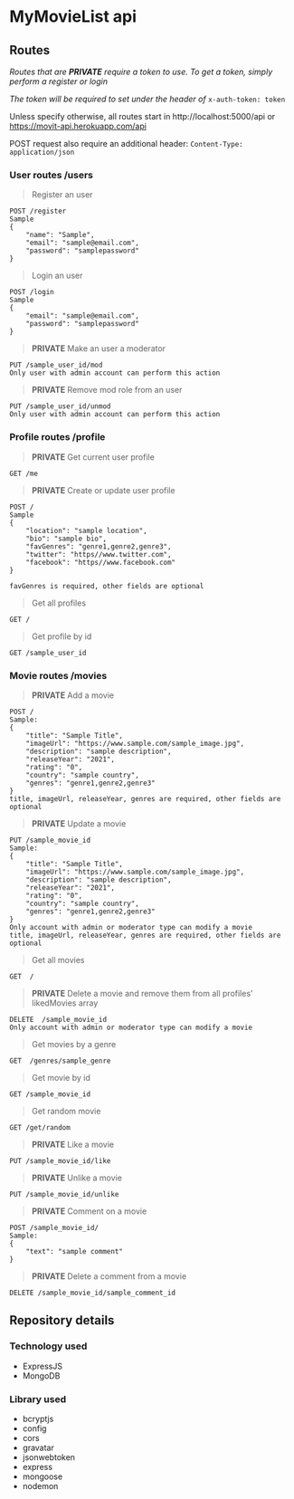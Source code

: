 # MyMovieList api

## Routes

_Routes that are **PRIVATE** require a token to use. To get a token, simply perform a register or login_

_The token will be required to set under the header of_ `x-auth-token: token`

Unless specify otherwise, all routes start in http://localhost:5000/api or https://movit-api.herokuapp.com/api

POST request also require an additional header:
`Content-Type: application/json`

### User routes /users

> Register an user

```
POST /register
Sample
{
    "name": "Sample",
    "email": "sample@email.com",
    "password": "samplepassword"
}
```

> Login an user

```
POST /login
Sample
{
    "email": "sample@email.com",
    "password": "samplepassword"
}
```

> **PRIVATE** Make an user a moderator

```
PUT /sample_user_id/mod
Only user with admin account can perform this action
```

> **PRIVATE** Remove mod role from an user

```
PUT /sample_user_id/unmod
Only user with admin account can perform this action
```

### Profile routes /profile

> **PRIVATE** Get current user profile

```
GET /me
```

> **PRIVATE** Create or update user profile

```
POST /
Sample
{
    "location": "sample location",
    "bio": "sample bio",
    "favGenres": "genre1,genre2,genre3",
    "twitter": "https//www.twitter.com",
    "facebook": "https//www.facebook.com"
}

favGenres is required, other fields are optional
```

> Get all profiles

```
GET /
```

> Get profile by id

```
GET /sample_user_id
```

### Movie routes /movies

> **PRIVATE** Add a movie

```
POST /
Sample:
{
    "title": "Sample Title",
    "imageUrl": "https://www.sample.com/sample_image.jpg",
    "description": "sample description",
    "releaseYear": "2021",
    "rating": "0",
    "country": "sample country",
    "genres": "genre1,genre2,genre3"
}
title, imageUrl, releaseYear, genres are required, other fields are optional
```

> **PRIVATE** Update a movie

```
PUT /sample_movie_id
Sample:
{
    "title": "Sample Title",
    "imageUrl": "https://www.sample.com/sample_image.jpg",
    "description": "sample description",
    "releaseYear": "2021",
    "rating": "0",
    "country": "sample country",
    "genres": "genre1,genre2,genre3"
}
Only account with admin or moderator type can modify a movie
title, imageUrl, releaseYear, genres are required, other fields are optional
```

> Get all movies

```
GET  /
```

> **PRIVATE** Delete a movie and remove them from all profiles' likedMovies array

```
DELETE  /sample_movie_id
Only account with admin or moderator type can modify a movie
```

> Get movies by a genre

```
GET  /genres/sample_genre
```

> Get movie by id

```
GET /sample_movie_id
```

> Get random movie

```
GET /get/random
```

> **PRIVATE** Like a movie

```
PUT /sample_movie_id/like
```

> **PRIVATE** Unlike a movie

```
PUT /sample_movie_id/unlike
```

> **PRIVATE** Comment on a movie

```
POST /sample_movie_id/
Sample:
{
    "text": "sample comment"
}
```

> **PRIVATE** Delete a comment from a movie

```
DELETE /sample_movie_id/sample_comment_id
```

## Repository details

### Technology used

- ExpressJS
- MongoDB

### Library used

- bcryptjs
- config
- cors
- gravatar
- jsonwebtoken
- express
- mongoose
- nodemon
